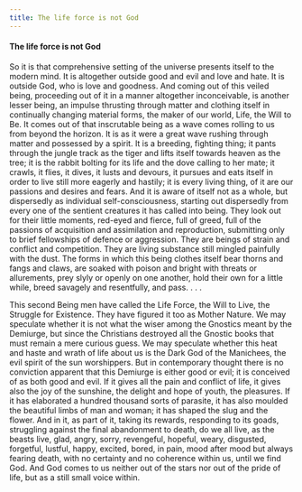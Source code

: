 ```yaml
---
title: The life force is not God
---
```

#### The life force is not God

So it is that comprehensive setting of the universe presents itself to
the modern mind. It is altogether outside good and evil and love and
hate. It is outside God, who is love and goodness. And coming out of
this veiled being, proceeding out of it in a manner altogether
inconceivable, is another lesser being, an impulse thrusting through
matter and clothing itself in continually changing material forms, the
maker of our world, Life, the Will to Be. It comes out of that
inscrutable being as a wave comes rolling to us from beyond the horizon.
It is as it were a great wave rushing through matter and possessed by a
spirit. It is a breeding, fighting thing; it pants through the jungle
track as the tiger and lifts itself towards heaven as the tree; it is
the rabbit bolting for its life and the dove calling to her mate; it
crawls, it flies, it dives, it lusts and devours, it pursues and eats
itself in order to live still more eagerly and hastily; it is every
living thing, of it are our passions and desires and fears. And it is
aware of itself not as a whole, but dispersedly as individual
self-consciousness, starting out dispersedly from every one of the
sentient creatures it has called into being. They look out for their
little moments, red-eyed and fierce, full of greed, full of the passions
of acquisition and assimilation and reproduction, submitting only to
brief fellowships of defence or aggression. They are beings of strain
and conflict and competition. They are living substance still mingled
painfully with the dust. The forms in which this being clothes itself
bear thorns and fangs and claws, are soaked with poison and bright with
threats or allurements, prey slyly or openly on one another, hold their
own for a little while, breed savagely and resentfully, and pass. . . .

This second Being men have called the Life Force, the Will to Live, the
Struggle for Existence. They have figured it too as Mother Nature. We
may speculate whether it is not what the wiser among the Gnostics meant
by the Demiurge, but since the Christians destroyed all the Gnostic
books that must remain a mere curious guess. We may speculate whether
this heat and haste and wrath of life about us is the Dark God of the
Manichees, the evil spirit of the sun worshippers. But in contemporary
thought there is no conviction apparent that this Demiurge is either
good or evil; it is conceived of as both good and evil. If it gives all
the pain and conflict of life, it gives also the joy of the sunshine,
the delight and hope of youth, the pleasures. If it has elaborated a
hundred thousand sorts of parasite, it has also moulded the beautiful
limbs of man and woman; it has shaped the slug and the flower. And in
it, as part of it, taking its rewards, responding to its goads,
struggling against the final abandonment to death, do we all live, as
the beasts live, glad, angry, sorry, revengeful, hopeful, weary,
disgusted, forgetful, lustful, happy, excited, bored, in pain, mood
after mood but always fearing death, with no certainty and no coherence
within us, until we find God. And God comes to us neither out of the
stars nor out of the pride of life, but as a still small voice within.
